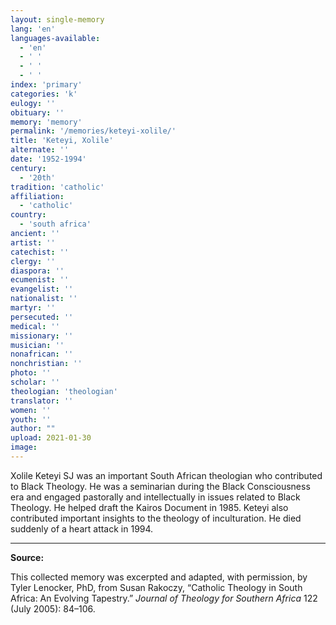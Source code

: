 ```yaml
---
layout: single-memory
lang: 'en'
languages-available:
  - 'en'
  - ' '
  - ' '
  - ' '
index: 'primary'
categories: 'k'
eulogy: ''
obituary: ''
memory: 'memory'
permalink: '/memories/keteyi-xolile/'
title: 'Keteyi, Xolile'
alternate: ''
date: '1952-1994'
century:
  - '20th'                  
tradition: 'catholic'                       
affiliation:
  - 'catholic'
country:
  - 'south africa'
ancient: ''
artist: ''
catechist: ''
clergy: ''
diaspora: ''
ecumenist: ''
evangelist: ''
nationalist: ''
martyr: ''
persecuted: ''
medical: ''
missionary: ''
musician: ''
nonafrican: ''
nonchristian: ''
photo: ''
scholar: ''
theologian: 'theologian'
translator: ''
women: ''
youth: ''
author: ""
upload: 2021-01-30
image:
---
```

Xolile Keteyi SJ was an important South African theologian who contributed to Black Theology. He was a seminarian during the Black Consciousness era and engaged pastorally and intellectually in issues related to Black Theology. He helped draft the Kairos Document in 1985. Keteyi also contributed important insights to the theology of inculturation. He died suddenly of a heart attack in 1994.

---

**Source:**

This collected memory was excerpted and adapted, with permission, by Tyler Lenocker, PhD, from Susan Rakoczy, “Catholic Theology in South Africa: An Evolving Tapestry.” *Journal of Theology for Southern Africa* 122 (July 2005): 84–106.
